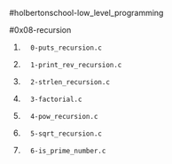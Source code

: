 #holbertonschool-low_level_programming


#0x08-recursion

1.       0-puts_recursion.c
2.       1-print_rev_recursion.c
3.       2-strlen_recursion.c
4.       3-factorial.c
5.       4-pow_recursion.c
6.       5-sqrt_recursion.c
7.       6-is_prime_number.c
